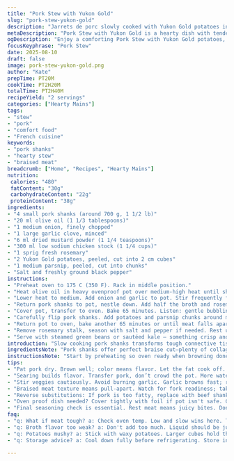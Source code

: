 ```yaml
---
title: "Pork Stew with Yukon Gold"
slug: "pork-stew-yukon-gold"
description: "Jarrets de porc slowly cooked with Yukon Gold potatoes in a mustard-scented broth. Uses chicken broth, bay leaf, onion, and garlic for depth. Meat braised until fork-tender, potatoes soft but intact. Oil used for searing to build fond. Adapted with parsnip for sweet earthiness, rosemary replacing bay leaf for fresh pine aroma. Simple, hearty, gluten and dairy free. Highlights layering flavors by browning meat, deglazing, then baking covered for even tenderizing. Flexible, forgiving technique. Can swap pork shoulder or beef shanks. Timing flexible; look for meat pull-apart texture and soft potato cubes."
metaDescription: "Pork Stew with Yukon Gold is a hearty dish with tender pork and flavorful veggies. Simple, gluten and dairy free for any meal."
ogDescription: "Enjoy a comforting Pork Stew with Yukon Gold potatoes, tender meat, and fantastic flavors. Perfect for a cozy dinner night."
focusKeyphrase: "Pork Stew"
date: 2025-08-10
draft: false
image: pork-stew-yukon-gold.png
author: "Kate"
prepTime: PT20M
cookTime: PT2H20M
totalTime: PT2H40M
recipeYield: "2 servings"
categories: ["Hearty Mains"]
tags:
- "stew"
- "pork"
- "comfort food"
- "French cuisine"
keywords:
- "pork shanks"
- "hearty stew"
- "braised meat"
breadcrumb: ["Home", "Recipes", "Hearty Mains"]
nutrition: 
 calories: "480"
 fatContent: "30g"
 carbohydrateContent: "22g"
 proteinContent: "38g"
ingredients:
- "4 small pork shanks (around 700 g, 1 1/2 lb)"
- "20 ml olive oil (1 1/3 tablespoons)"
- "1 medium onion, finely chopped"
- "1 large garlic clove, minced"
- "6 ml dried mustard powder (1 1/4 teaspoons)"
- "300 ml low sodium chicken stock (1 1/4 cups)"
- "1 sprig fresh rosemary"
- "2 Yukon Gold potatoes, peeled, cut into 2 cm cubes"
- "1 medium parsnip, peeled, cut into chunks"
- "Salt and freshly ground black pepper"
instructions:
- "Preheat oven to 175 C (350 F). Rack in middle position."
- "Heat olive oil in heavy ovenproof pot over medium-high heat until shimmering. Pat pork dry to brown properly. Sear pork shanks 5 minutes per side until golden brown and crusty. Salt and pepper while searing. Transfer pork to plate."
- "Lower heat to medium. Add onion and garlic to pot. Stir frequently for 4 minutes until softened and fragrant but not brown. Sprinkle mustard powder; stir thoroughly to wake it up — little dry bursts of aroma."
- "Return pork shanks to pot, nestle down. Add half the broth and rosemary sprig. Use wooden spoon to scrape browned bits off bottom — this fond carries big flavor. Bring to gentle boil on stove."
- "Cover pot, transfer to oven. Bake 65 minutes. Listen: gentle bubbling sounds mean active braising. Meat should start loosening from bone edges."
- "Carefully flip pork shanks. Add potatoes and parsnip chunks around meat. Pour remaining broth over. Re-cover tightly."
- "Return pot to oven, bake another 65 minutes or until meat falls apart effortlessly with fork and root vegetables yield but hold shape, not mushy. Potatoes should retain slight firmness, parsnip softened with sweet notes."
- "Remove rosemary stalk, season with salt and pepper if needed. Rest uncovered 10 minutes before serving for flavors to settle."
- "Serve with steamed green beans or sautéed kale — something crisp and bright for contrast."
introduction: "Slow cooking pork shanks transforms tough connective tissues into silk. Not quick, but worth the wait. Yukon Gold potatoes chosen for their waxy texture — they hold despite the braise instead of turning to mush. Adding parsnip gives a subtle sweetness and breaks usual root-only routine. Rosemary swapped in for bay leaf cuts through fat with piney brightness. Key here: brown the meat well — don’t skip. Searing creates Maillard crust, building rich background flavors impossible to get otherwise. Cooking covered traps steam, making meat fall-off-the-bone tender. Patience, smell that garlicky onion softening, watch bubbling broth, poke potatoes to test doneness — kitchen alive. Practical—try shoulder if shanks unavailable; beef shanks work too but cook differently. Adjust broth if needed; want barely simmering finish, not boiling hard."
ingredientsNote: "Pork shanks offer perfect braise cut—plenty of collagen, some fat. Pat dry meat to brown well; wet meat steams instead. Dry mustard powder wakes citrus and heat notes; can swap Dijon mustard or ground horseradish as a twist. Chicken stock keeps flavor light; vegetable stock is fine for vegetarian variant though mind swaps flavor profile. Rosemary here replaces bay leaf to add needle-like aroma instead of subtle bitterness. Parsnip adds complexity and sweetness; you can sub carrots or celery root but parsnip most unique. Yukon Gold potatoes favored for texture resilience under long cook. Salt and pepper at stages crucial: first for searing, then final finish taste. Olive oil preferred neutral fruit flavor, but any vegetable oil works."
instructionsNote: "Start by preheating so oven ready when browning done. Brown pork well—don’t rush—color signals flavor. Sear on medium-high; too hot scorches without cooking inside. Reduce heat before onion/garlic to avoid burning. Stir mustard powder just enough to bloom aromas; too long and it dries out. Scraping fond during broth addition is non-negotiable — deepens broth complexity. Braising uncovered dries meat; cover tightly to trap moisture. Flip shanks halfway to even cooking and color, avoids one flat side dull looking. Test potatoes with fork — soft but not mush for best contrast. Remove rosemary stalk; chew on leaves bitter. Final rest lets juices redistribute, stopping meat from drying out on plate. Serve hot with a crunchy green veg cuts richness."
tips:
- "Pat pork dry. Brown well; color means flavor. Let the fat cook off. Use medium-high heat for deep crust. If browning takes long, you are too cautious. Shallow or burnt sides harm depth."
- "Searing builds flavor. Transfer pork, don’t crowd the pot. More water means more steam. Keep it tight while cooking. Flipping halfway gives even coloring; juicy, shreddy, excellent flavor."
- "Stir veggies cautiously. Avoid burning garlic. Garlic browns fast; reduce heat right after adding. Mustard powder is quick; sprinkle and stir to wake up. Keep onion and garlic fragrant without molding."
- "Braised meat texture means pull-apart. Watch for fork readiness; take it out slow. Cook long enough for flavors to marry. Don’t rush braising time. Let ingredients meld into one."
- "Reverse substitutions: If pork is too fatty, replace with beef shanks. Try shoulder cuts if shanks aren't available. Roots can swap; carrots for sweetness. Parsnips bring unique notes."
- "Oven proof dish needed? Cover tightly with foil if pot isn't safe. Good heat retention key for braising. Check that top lid seals; need moisture in pot. If broth too thick, adjust."
- "Final seasoning check is essential. Rest meat means juicy bites. Don’t serve immediately; let juices settle into meat. Serve alongside greens for balance, needed crunch, freshness."
faq:
- "q: What if meat tough? a: Check oven temp. Low and slow wins here. Too hot cooks meat outside fast; inside stays tough. Adjust heat carefully—tenderness means a lot."
- "q: Broth flavor too weak? a: Don't add too much. Liquid should be just covering base. Fond brings depth, don't drown flavors. Use low sodium options."
- "q: Potatoes mushy? a: Stick with waxy potatoes. Larger cubes hold their shape. Starchy potatoes break apart quickly. Yukon Gold shines through braise, never mushy."
- "q: Storage advice? a: Cool down fully before refrigerating. Store in airtight containers, freeze for longer life. Reheat on low; don't scold potatoes or they’ll collapse."

---
```

